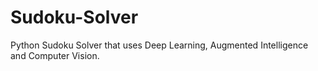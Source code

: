 # Sudoku-Solver
Python Sudoku Solver that uses Deep Learning, Augmented Intelligence and Computer Vision.
